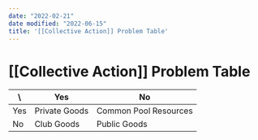 ```yaml
---
date: "2022-02-21"
date modified: "2022-06-15"
title: '[[Collective Action]] Problem Table'
---
```


# [[Collective Action]] Problem Table
| \   | Yes           | No                    |
| --- | ------------- | --------------------- |
| Yes | Private Goods | Common Pool Resources |
| No  | Club Goods    | Public Goods          |
